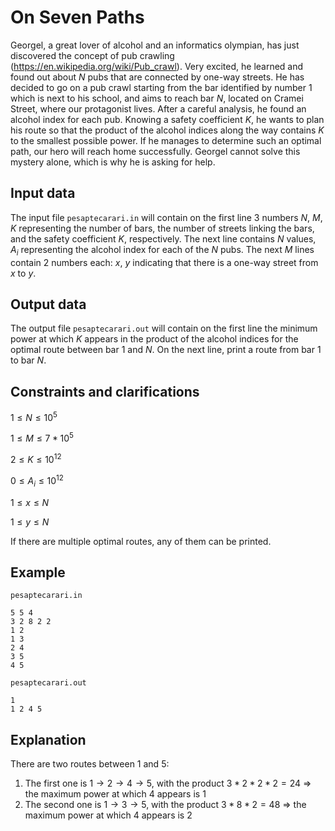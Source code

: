# On Seven Paths

Georgel, a great lover of alcohol and an informatics olympian, has just discovered the concept of pub crawling (https://en.wikipedia.org/wiki/Pub_crawl). Very excited, he learned and found out about $N$ pubs that are connected by one-way streets. He has decided to go on a pub crawl starting from the bar identified by number $1$ which is next to his school, and aims to reach bar $N$, located on Cramei Street, where our protagonist lives. After a careful analysis, he found an alcohol index for each pub. Knowing a safety coefficient $K$, he wants to plan his route so that the product of the alcohol indices along the way contains $K$ to the smallest possible power. If he manages to determine such an optimal path, our hero will reach home successfully. Georgel cannot solve this mystery alone, which is why he is asking for help.

## Input data

The input file `pesaptecarari.in` will contain on the first line 3 numbers $N$, $M$, $K$ representing the number of bars, the number of streets linking the bars, and the safety coefficient $K$, respectively. The next line contains $N$ values, $A_i$ representing the alcohol index for each of the $N$ pubs. The next $M$ lines contain 2 numbers each: $x$, $y$ indicating that there is a one-way street from $x$ to $y$.

## Output data

The output file `pesaptecarari.out` will contain on the first line the minimum power at which $K$ appears in the product of the alcohol indices for the optimal route between bar $1$ and $N$. On the next line, print a route from bar $1$ to bar $N$.

## Constraints and clarifications

$1 \leq N \leq 10^5$

$1 \leq M \leq 7 * 10^5$

$2 \leq K \leq 10^{12}$

$0 \leq A_i \leq 10^{12}$

$1 \leq x \leq N$

$1 \leq y \leq N$

If there are multiple optimal routes, any of them can be printed.

## Example

`pesaptecarari.in`

```
5 5 4
3 2 8 2 2
1 2
1 3
2 4
3 5
4 5
```

`pesaptecarari.out`

```
1
1 2 4 5
```

## Explanation

There are two routes between $1$ and $5$: 
1. The first one is $1 \rightarrow 2 \rightarrow 4 \rightarrow 5$, with the product $3 * 2 * 2 * 2 = 24$ $\Rightarrow$ the maximum power at which $4$ appears is $1$
2. The second one is $1 \rightarrow 3 \rightarrow 5$, with the product $3 * 8 * 2 = 48$ $\Rightarrow$ the maximum power at which $4$ appears is $2$